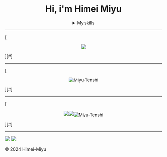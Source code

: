 <div align=center>

# 
# Hi, i'm Himei Miyu

<details>
<summary align=center>My skills</summary>

### **Languages**

![JavaScript](https://img.shields.io/badge/-JavaScript-000?&logo=JavaScript&logoColor=)
![HTML5](https://img.shields.io/badge/-HTML5-000?&logo=HTML5&logoColor=)
![TypeScript](https://img.shields.io/badge/-TypeScript-000?&logo=TypeScript&logoColor=)
![CSS3](https://img.shields.io/badge/-CSS3-000?&logo=CSS3&logoColor=0af)
![Shell](https://img.shields.io/badge/-Shell-000?&logo=shell&logoColor=)
![Sass](https://img.shields.io/badge/-Sass-000?&logo=sass&logoColor=)
![Gulp](https://img.shields.io/badge/-Gulp-000?&logo=gulp&logoColor=)
![Json](https://img.shields.io/badge/-Json-000?&logo=json&logoColor=)

### **Databases**

![MongoDB](https://img.shields.io/badge/-MongoDB-000?&logo=mongodb&logoColor=)
![MariaDB](https://img.shields.io/badge/-MariaDB-000?&logo=mariaDB&logoColor=)

### **Frameworks**

![NodeJS](https://img.shields.io/badge/-NodeJS-000?&logo=node.js&logoColor=)
![Express](https://img.shields.io/badge/-Express-000?&logo=express&logoColor=)
![React](https://img.shields.io/badge/-React-000?&logo=react&logoColor=)
![Tailwindcss](https://img.shields.io/badge/-Tailwindcss-000?&logo=tailwindcss&logoColor=)
![Svelte](https://img.shields.io/badge/-Svelte-000?&logo=svelte&logoColor=)

### **Tools**

![VSCode](https://img.shields.io/badge/-VSCode-000?&logo=visualstudiocode&logoColor=0af)
![Git](https://img.shields.io/badge/-Git-000?&logo=Git&logoColor=)

### **Operation System**

![Window10](https://img.shields.io/badge/-Window_10-000?&logo=windows&logoColor=0af)
![Linux](https://img.shields.io/badge/-Linux-000?&logo=linux&logoColor=ef0)
![Android](https://img.shields.io/badge/-Android-000?&logo=android&logoColor=0e0)

</details>
</div>

---

[<p align=center><img src="https://github-profile-trophy.vercel.app/?username=Himei-Miyu&theme=discord"/></p>][#]

---

[<p align="center"><img align="center" title="Activity Graph" alt="Miyu-Tenshi" src="https://activity-graph.herokuapp.com/graph?username=Himei-Miyu&&theme=xcode"/></p>][#]

---

[<p align="center"><img src="https://github-readme-stats.vercel.app/api/top-langs?username=Himei-Miyu&show_icons=true&locale=en&layout=compact&theme=tokyonight" /><img src="https://github-readme-stats.vercel.app/api?username=Himei-Miyu&show_icons=true&locale=en&theme=tokyonight" /><img align="center" alt="Miyu-Tenshi" src="https://github-readme-streak-stats.herokuapp.com/?user=Himei-Miyu&&theme=tokyonight" /></p>][#]

---

<img src="https://discord.c99.nl/widget/theme-3/456124229281382401.png">

<img src="https://komarev.com/ghpvc/?username=Himei-Miyu&label=PROFILE+VIEWS"/>

&copy; 2024 Himei-Miyu
